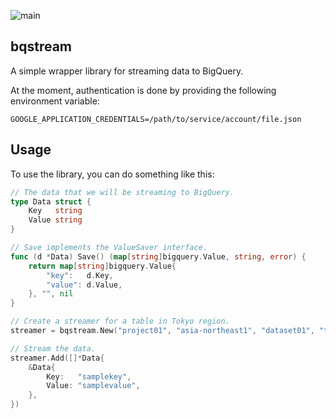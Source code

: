 ![main](https://github.com/flowerinthenight/bqstream/workflows/main/badge.svg)

## bqstream

A simple wrapper library for streaming data to BigQuery.

At the moment, authentication is done by providing the following environment variable:
```
GOOGLE_APPLICATION_CREDENTIALS=/path/to/service/account/file.json
```

## Usage

To use the library, you can do something like this:

```go
// The data that we will be streaming to BigQuery.
type Data struct {
	Key   string
	Value string
}

// Save implements the ValueSaver interface.
func (d *Data) Save() (map[string]bigquery.Value, string, error) {
	return map[string]bigquery.Value{
		"key":   d.Key,
		"value": d.Value,
	}, "", nil
}

// Create a streamer for a table in Tokyo region.
streamer = bqstream.New("project01", "asia-northeast1", "dataset01", "table01")

// Stream the data.
streamer.Add([]*Data{
	&Data{
		Key:   "samplekey",
		Value: "samplevalue",
	},
})
```
